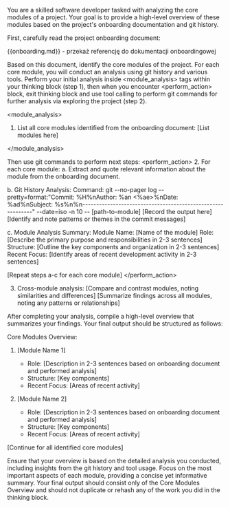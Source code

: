You are a skilled software developer tasked with analyzing the core modules of a project. Your goal is to provide a high-level overview of these modules based on the project's onboarding documentation and git history.

First, carefully read the project onboarding document:

{{onboarding.md}} - przekaż referencję do dokumentacji onboardingowej

Based on this document, identify the core modules of the project. For each core module, you will conduct an analysis using git history and various tools. Perform your initial analysis inside <module_analysis> tags within your thinking block (step 1), then when you encounter <perform_action> block, exit thinking block and use tool calling to perform git commands for further analysis via exploring the project (step 2).

<module_analysis>
1. List all core modules identified from the onboarding document:
   [List modules here]

</module_analysis>

Then use git commands to perform next steps:
<perform_action>
2. For each core module:
   a. Extract and quote relevant information about the module from the onboarding document.

   b. Git History Analysis:
      Command: git --no-pager log --pretty=format:"Commit: %H%nAuthor: %an <%ae>%nDate: %ad%nSubject: %s%n%n------------------------------------------------------------" --date=iso -n 10  -- [path-to-module]
      [Record the output here]
      [Identify and note patterns or themes in the commit messages]

   c. Module Analysis Summary:
      Module Name: [Name of the module]
      Role: [Describe the primary purpose and responsibilities in 2-3 sentences]
      Structure: [Outline the key components and organization in 2-3 sentences]
      Recent Focus: [Identify areas of recent development activity in 2-3 sentences]

[Repeat steps a-c for each core module]
</perform_action>

3. Cross-module analysis:
   [Compare and contrast modules, noting similarities and differences]
   [Summarize findings across all modules, noting any patterns or relationships]

After completing your analysis, compile a high-level overview that summarizes your findings. Your final output should be structured as follows:

Core Modules Overview:

1. [Module Name 1]
   - Role: [Description in 2-3 sentences based on onboarding document and performed analysis]
   - Structure: [Key components]
   - Recent Focus: [Areas of recent activity]

2. [Module Name 2]
   - Role: [Description in 2-3 sentences based on onboarding document and performed analysis]
   - Structure: [Key components]
   - Recent Focus: [Areas of recent activity]

[Continue for all identified core modules]

Ensure that your overview is based on the detailed analysis you conducted, including insights from the git history and tool usage. Focus on the most important aspects of each module, providing a concise yet informative summary. Your final output should consist only of the Core Modules Overview and should not duplicate or rehash any of the work you did in the thinking block.
